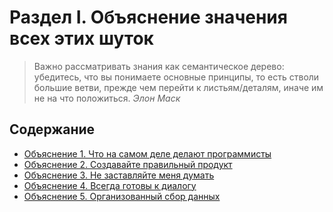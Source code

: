 # Раздел I. Объяснение значения всех этих шуток

> Важно рассматривать знания как семантическое дерево: убедитесь, что вы понимаете основные принципы, то есть стволи большие ветви, прежде чем перейти к листьям/деталям, иначе им не на что положиться.
*Элон Маск*

## Содержание
* [Объяснение 1. Что на самом деле делают программисты](Explanation-1)
* [Объяснение 2. Создавайте правильный продукт](Explanation-2)
* [Объяснение 3. Не заставляйте меня думать](Explanation-3)
* [Объяснение 4. Всегда готовы к диалогу](Explanation-4)
* [Объяснение 5. Организованный сбор данных](Explanation-5)